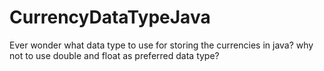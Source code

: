 # CurrencyDataTypeJava
Ever wonder what data type to use for storing the currencies in java? why not to use double and float as preferred data type? 

